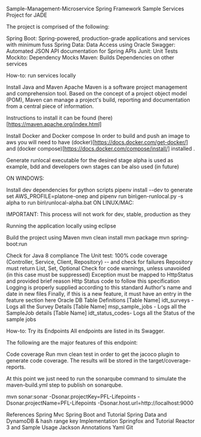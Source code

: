 Sample-Management-Microservice
Spring Framework Sample Services Project for JADE

The project is comprised of the following:

Spring Boot: Spring-powered, production-grade applications and services with minimum fuss
Spring Data: Data Access using Oracle
Swagger: Automated JSON API documentation for Spring APIs
Junit: Unit Tests
Mockito: Dependency Mocks
Maven: Builds
Dependencies on other services

How-to: run services locally 

Install Java and Maven
Apache Maven is a software project management and comprehension tool. Based on the concept of a project object model (POM), Maven can manage a project's build, reporting and documentation from a central piece of information.

Instructions to install it can be found (here)[https://maven.apache.org/index.html]

Install Docker and Docker compose
In order to build and push an image to aws you will need to have (docker)[https://docs.docker.com/get-docker/] and (docker compose)[https://docs.docker.com/compose/install/] installed .

Generate runlocal executable for the desired stage
alpha is used as example, bdd and developers own stages can be also used (in future)

ON WINDOWS:

Install dev dependencies for python scripts pipenv install --dev
to generate set AWS_PROFILE=platone-onep and pipenv run bin\gen-runlocal.py -s alpha
to run bin\runlocal-alpha.bat
ON LINUX/MAC:

IMPORTANT: This process will not work for dev, stable, production as they

Running the application locally using eclipse

Build the project using Maven
mvn clean install
mvn package
mvn spring-boot:run 

Check for Java 8 compliance
The Unit test: 100% code coverage (Controller, Service, Client, Repository) -- and check for failures
Repository must return List, Set, Optional
Check for code warnings, unless unavoided (in this case must be suppressed)
Exception must be mapped to HttpStatus and provided brief reason
Http Status code to follow this specification
Logging is properly supplied according to this standard
Author's name and date in new files
Finally, if this is a new feature, it must have an entry in the feature section here
Oracle DB Table Definitions
[Table Name] idt_surveys - Logs all the Survey Details
[Table Name] msp_sample_jobs - Logs all the SampleJob details
[Table Name]  idt_status_codes- Logs all the Status of the sample jobs



How-to: Try its Endpoints
All endpoints are listed in its Swagger.

The following are the major features of this endpoint:

Code coverage
Run mvn clean test in order to get the jacoco plugin to generate code coverage. The results will be stored in the target/coverage-reports.

At this point we just need to run the sonarqube command to simulate the maven-build.yml step to publish on sonarqube.

mvn sonar:sonar -Dsonar.projectKey=PFL-Lifepoints -Dsonar.projectName=PFL-Lifepoints -Dsonar.host.url=http://localhost:9000

References
Spring Mvc
Spring Boot and Tutorial
Spring Data and DynamoDB & hash range key Implementation
Springfox and Tutorial
Reactor 3 and Sample Usage
Jackson Annotations
Yaml
Git